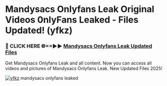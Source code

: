 # Mandysacs Onlyfans Leak Original Videos 0nlyFans Leaked - Files Updated! (yfkz)

<h3>🔴 CLICK HERE 🌐==►► <a href="https://tinyurl.com/2jnfzry5" rel="nofollow">Mandysacs Onlyfans Leak Updated Files</a></h3>

Get Mandysacs Onlyfans Leak and all content. Now you can access all videos and pictures of Mandysacs Onlyfans Leak. New Updated Files 2025!

[![yfkz](https://i.imgur.com/GyGTBgg.gif)](https://tinyurl.com/2jnfzry5)
mandysacs onlyfans leaked